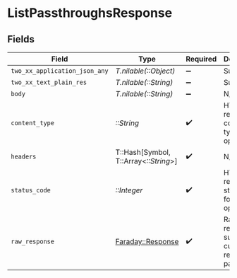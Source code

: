 # ListPassthroughsResponse


## Fields

| Field                                                                       | Type                                                                        | Required                                                                    | Description                                                                 |
| --------------------------------------------------------------------------- | --------------------------------------------------------------------------- | --------------------------------------------------------------------------- | --------------------------------------------------------------------------- |
| `two_xx_application_json_any`                                               | *T.nilable(::Object)*                                                       | :heavy_minus_sign:                                                          | Successful                                                                  |
| `two_xx_text_plain_res`                                                     | *T.nilable(::String)*                                                       | :heavy_minus_sign:                                                          | Successful                                                                  |
| `body`                                                                      | *T.nilable(::String)*                                                       | :heavy_minus_sign:                                                          | N/A                                                                         |
| `content_type`                                                              | *::String*                                                                  | :heavy_check_mark:                                                          | HTTP response content type for this operation                               |
| `headers`                                                                   | T::Hash[Symbol, T::Array<*::String*>]                                       | :heavy_check_mark:                                                          | N/A                                                                         |
| `status_code`                                                               | *::Integer*                                                                 | :heavy_check_mark:                                                          | HTTP response status code for this operation                                |
| `raw_response`                                                              | [Faraday::Response](https://www.rubydoc.info/gems/faraday/Faraday/Response) | :heavy_check_mark:                                                          | Raw HTTP response; suitable for custom response parsing                     |